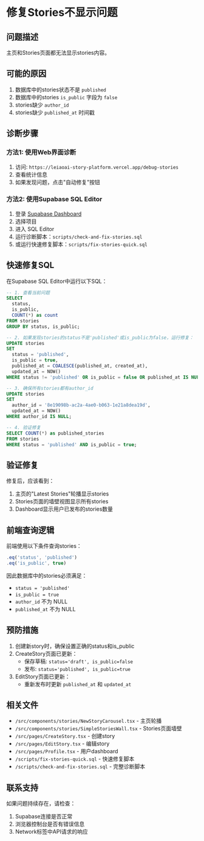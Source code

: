# 修复Stories不显示问题

## 问题描述
主页和Stories页面都无法显示stories内容。

## 可能的原因
1. 数据库中的stories状态不是 `published`
2. 数据库中的stories `is_public` 字段为 `false`
3. stories缺少 `author_id`
4. stories缺少 `published_at` 时间戳

## 诊断步骤

### 方法1: 使用Web界面诊断
1. 访问: `https://leiaoai-story-platform.vercel.app/debug-stories`
2. 查看统计信息
3. 如果发现问题，点击"自动修复"按钮

### 方法2: 使用Supabase SQL Editor
1. 登录 [Supabase Dashboard](https://supabase.com)
2. 选择项目
3. 进入 SQL Editor
4. 运行诊断脚本：`scripts/check-and-fix-stories.sql`
5. 或运行快速修复脚本：`scripts/fix-stories-quick.sql`

## 快速修复SQL

在Supabase SQL Editor中运行以下SQL：

```sql
-- 1. 查看当前问题
SELECT 
  status,
  is_public,
  COUNT(*) as count
FROM stories
GROUP BY status, is_public;

-- 2. 如果发现stories的status不是'published'或is_public为false，运行修复：
UPDATE stories
SET 
  status = 'published',
  is_public = true,
  published_at = COALESCE(published_at, created_at),
  updated_at = NOW()
WHERE status != 'published' OR is_public = false OR published_at IS NULL;

-- 3. 确保所有stories都有author_id
UPDATE stories
SET 
  author_id = '8e19098b-ac2a-4ae0-b063-1e21a8dea19d',
  updated_at = NOW()
WHERE author_id IS NULL;

-- 4. 验证修复
SELECT COUNT(*) as published_stories
FROM stories
WHERE status = 'published' AND is_public = true;
```

## 验证修复

修复后，应该看到：
1. 主页的"Latest Stories"轮播显示stories
2. Stories页面的墙壁视图显示所有stories
3. Dashboard显示用户已发布的stories数量

## 前端查询逻辑

前端使用以下条件查询stories：
```typescript
.eq('status', 'published')
.eq('is_public', true)
```

因此数据库中的stories必须满足：
- `status = 'published'`
- `is_public = true`
- `author_id` 不为 NULL
- `published_at` 不为 NULL

## 预防措施

1. 创建新story时，确保设置正确的status和is_public
2. CreateStory页面已更新：
   - 保存草稿: `status='draft', is_public=false`
   - 发布: `status='published', is_public=true`
3. EditStory页面已更新：
   - 重新发布时更新 `published_at` 和 `updated_at`

## 相关文件
- `/src/components/stories/NewStoryCarousel.tsx` - 主页轮播
- `/src/components/stories/SimpleStoriesWall.tsx` - Stories页面墙壁
- `/src/pages/CreateStory.tsx` - 创建story
- `/src/pages/EditStory.tsx` - 编辑story
- `/src/pages/Profile.tsx` - 用户dashboard
- `/scripts/fix-stories-quick.sql` - 快速修复脚本
- `/scripts/check-and-fix-stories.sql` - 完整诊断脚本

## 联系支持
如果问题持续存在，请检查：
1. Supabase连接是否正常
2. 浏览器控制台是否有错误信息
3. Network标签中API请求的响应

